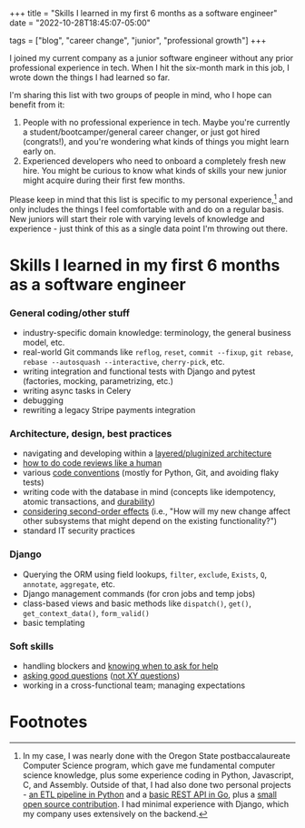+++
title = "Skills I learned in my first 6 months as a software engineer"
date = "2022-10-28T18:45:07-05:00"

tags = ["blog", "career change", "junior", "professional growth"]
+++

I joined my current company as a junior software engineer without any prior professional experience in tech. When I hit the six-month mark in this job, I wrote down the things I had learned so far.  

I'm sharing this list with two groups of people in mind, who I hope can benefit from it:  
1. People with no professional experience in tech. Maybe you're currently a student/bootcamper/general career changer, or just got hired (congrats!), and you're wondering what kinds of things you might learn early on.
2. Experienced developers who need to onboard a completely fresh new hire. You might be curious to know what kinds of skills your new junior might acquire during their first few months.  

Please keep in mind that this list is specific to my personal experience,[^note1] and only includes the things I feel comfortable with and do on a regular basis. New juniors will start their role with varying levels of knowledge and experience - just think of this as a single data point I'm throwing out there.

# Skills I learned in my first 6 months as a software engineer

### General coding/other stuff
- industry-specific domain knowledge: terminology, the general business model, etc.
- real-world Git commands like `reflog`, `reset`, `commit --fixup`, `git rebase`, `rebase --autosquash --interactive`, `cherry-pick`, etc.
- writing integration and functional tests with Django and pytest (factories, mocking, parametrizing, etc.)
- writing async tasks in Celery
- debugging
- rewriting a legacy Stripe payments integration

### Architecture, design, best practices
- navigating and developing within a [layered/pluginized architecture](https://seddonym.me/2019/08/03/ioc-techniques/)  
- [how to do code reviews like a human](https://mtlynch.io/human-code-reviews-1/)  
- various [code conventions](https://github.com/octoenergy/conventions) (mostly for Python, Git, and avoiding flaky tests)  
- writing code with the database in mind (concepts like idempotency, atomic transactions, and [durability](https://docs.djangoproject.com/en/4.1/topics/db/transactions/#django.db.transaction.atomic))
- [considering second-order effects](https://fs.blog/second-order-thinking/) (i.e., "How will my new change affect other subsystems that might depend on the existing functionality?")
- standard IT security practices

### Django
- Querying the ORM using field lookups, `filter`, `exclude`, `Exists`, `Q`, `annotate`, `aggregate`, etc.
- Django management commands (for cron jobs and temp jobs)
- class-based views and basic methods like `dispatch()`, `get()`, `get_context_data()`, `form_valid()`
- basic templating

### Soft skills
- handling blockers and [knowing when to ask for help](https://daniel.feldroy.com/posts/thirty-minute-rule)
- [asking good questions](https://jvns.ca/blog/good-questions/) ([not XY questions](https://xyproblem.info/))
- working in a cross-functional team; managing expectations

# Footnotes

[^note1]: In my case, I was nearly done with the Oregon State postbaccalaureate Computer Science program, which gave me fundamental computer science knowledge, plus some experience coding in Python, Javascript, C, and Assembly. Outside of that, I had also done two personal projects - [an ETL pipeline in Python](https://github.com/danielmatsuda/japanese_news) and a [basic REST API in Go](https://github.com/danielmatsuda/netflix_titles_api), plus a [small open source contribution](https://github.com/electricitymaps/electricitymaps-contrib/pull/3578). I had minimal experience with Django, which my company uses extensively on the backend.   
